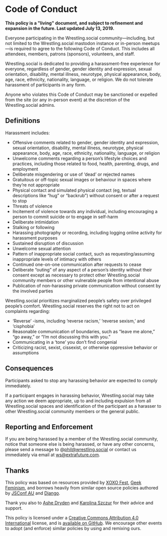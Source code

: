 # Code of Conduct

**This policy is a "living" document, and subject to refinement and expansion in the future. Last updated July 13, 2019.**

Everyone participating in the Wrestling.social community—including, but not limited to the Wrestling.social mastodon instance or in-person meetups—is required to agree to the following Code of Conduct. This includes all attendees, members, patrons (sponsors), volunteers, and staff.

Wrestling.social is dedicated to providing a harassment-free experience for everyone, regardless of gender, gender identity and expression, sexual orientation, disability, mental illness, neurotype, physical appearance, body, age, race, ethnicity, nationality, language, or religion. We do not tolerate harassment of participants in any form.

Anyone who violates this Code of Conduct may be sanctioned or expelled from the site (or any in-person event) at the discretion of the Wrestling.social admins.

## Definitions

Harassment includes:

* Offensive comments related to gender, gender identity and expression, sexual orientation, disability, mental illness, neurotype, physical appearance, body, age, race, ethnicity, nationality, language, or religion
* Unwelcome comments regarding a person’s lifestyle choices and practices, including those related to food, health, parenting, drugs, and employment
* Deliberate misgendering or use of ‘dead’ or rejected names
* Gratuitous or off-topic sexual images or behaviour in spaces where they’re not appropriate
* Physical contact and simulated physical contact (eg, textual descriptions like “hug” or “backrub”) without consent or after a request to stop
* Threats of violence
* Incitement of violence towards any individual, including encouraging a person to commit suicide or to engage in self-harm
* Deliberate intimidation
* Stalking or following
* Harassing photography or recording, including logging online activity for harassment purposes
* Sustained disruption of discussion
* Unwelcome sexual attention
* Pattern of inappropriate social contact, such as requesting/assuming inappropriate levels of intimacy with others
* Continued one-on-one communication after requests to cease
* Deliberate “outing” of any aspect of a person’s identity without their consent except as necessary to protect other Wrestling.social community members or other vulnerable people from intentional abuse
* Publication of non-harassing private communication without consent by the involved parties

Wrestling.social prioritizes marginalized people’s safety over privileged people’s comfort. Wrestling.social reserves the right not to act on complaints regarding:

* ‘Reverse’ -isms, including ‘reverse racism,’ ‘reverse sexism,’ and ‘cisphobia’
* Reasonable communication of boundaries, such as “leave me alone,” “go away,” or “I’m not discussing this with you.”
* Communicating in a ‘tone’ you don’t find congenial
* Criticizing racist, sexist, cissexist, or otherwise oppressive behavior or assumptions

## Consequences

Participants asked to stop any harassing behavior are expected to comply immediately.

If a participant engages in harassing behavior, Wrestling.social may take any action we deem appropriate, up to and including expulsion from all Wrestling.social spaces and identification of the participant as a harasser to other Wrestling.social community members or the general public.

## Reporting and Enforcement
If you are being harassed by a member of the Wrestling.social community, notice that someone else is being harassed, or have any other concerns, please send a message to @phil@wrestling.social or contact us immediately via email at [ws@extrafuture.com](mailto:ws@extrafuture.com).

## Thanks

This policy was based on resources provided by [XOXO Fest](https://xoxofest.com), [Geek Feminism](https://geekfeminism.org/about/code-of-conduct/), and borrows heavily from similar open source policies authored by [JSConf AU](https://2018.jsconfau.com/code-of-conduct) and [Django](https://www.djangoproject.com/conduct/).

Thank you also to [Ashe Dryden](https://www.ashedryden.com/) and [Karolina Szczur](https://thefox.is/) for their advice and support.

This policy is licensed under a [Creative Commons Attribution 4.0 International](https://creativecommons.org/licenses/by/4.0/) license, and is [available on GitHub](https://github.com/philnelson/wrestling.social). We encourage other events to adopt (and enforce) similar policies by using and remixing ours.
